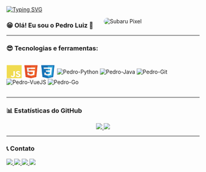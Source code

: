 [![Typing SVG](https://readme-typing-svg.demolab.com?font=Fira+Code&pause=1000&color=6793F7&width=435&lines=Olá%2C+eu+sou+Pedro+Luiz!;Seja+bem-vindo+ao+meu+GitHub!+)](https://git.io/typing-svg)

<!-- Imagem no canto superior direito -->
<img src="https://media1.tenor.com/m/KHpTWofLUaIAAAAd/re-zero-natsuki-subaru.gif" alt="Subaru Pixel" align="right" width="250" style="border-radius: 12px;" />

### 😁 Olá! Eu sou o Pedro Luiz 👋

---

### 😎 Tecnologias e ferramentas:

<div style="display: inline_block"><br> 
  <img align="center" alt="Pedro-Js" height="35" width="40" src="https://raw.githubusercontent.com/devicons/devicon/master/icons/javascript/javascript-plain.svg"> 
  <img align="center" alt="Pedro-HTML" height="35" width="40" src="https://raw.githubusercontent.com/devicons/devicon/master/icons/html5/html5-original.svg"> 
  <img align="center" alt="Pedro-CSS" height="35" width="40" src="https://raw.githubusercontent.com/devicons/devicon/master/icons/css3/css3-original.svg"> 
  <img align="center" alt="Pedro-Python" height="35" width="40" src="https://cdn.jsdelivr.net/gh/devicons/devicon/icons/python/python-original.svg"> 
  <img align="center" alt="Pedro-Java" height="35" width="40" src="https://cdn.jsdelivr.net/gh/devicons/devicon/icons/java/java-original.svg"> 
  <img align="center" alt="Pedro-Git" height="35" width="40" src="https://cdn.jsdelivr.net/gh/devicons/devicon/icons/git/git-original.svg"> 
  <img align="center" alt="Pedro-VueJS" height="35" width="40" src="https://cdn.jsdelivr.net/gh/devicons/devicon/icons/vuejs/vuejs-original.svg"> 
  <img align="center" alt="Pedro-Go" height="35" width="40" src="https://cdn.jsdelivr.net/gh/devicons/devicon/icons/go/go-original.svg"> 
</div><br/>

---

### 📊 Estatísticas do GitHub

<div align="center">
  <a href="https://github.com/Pedrolsza">
    <img height="195px" src="https://github-readme-stats.vercel.app/api?username=Pedrolsza&show_icons=true&theme=tokyonight&include_all_commits=true&count_private=true"/>
    <img height="195px" src="https://github-readme-stats.vercel.app/api/top-langs/?username=Pedrolsza&layout=compact&langs_count=7&theme=tokyonight"/>
  </a>
</div>

---

### 📞 Contato

<div>
  <a href="https://www.linkedin.com/in/pedroluiz" target="_blank">
    <img src="https://img.shields.io/badge/-LinkedIn-%230077B5?style=for-the-badge&logo=linkedin&logoColor=white">
  </a>
  <a href="mailto:pedroluiz5645@gmail.com">
    <img src="https://img.shields.io/badge/-Gmail-%23333?style=for-the-badge&logo=gmail&logoColor=white">
  </a>
  <a href="https://www.instagram.com/pedrolsz/" target="_blank">
    <img src="https://img.shields.io/badge/-Instagram-%23E4405F?style=for-the-badge&logo=instagram&logoColor=white">
  </a>
  <a href="https://api.whatsapp.com/send/?phone=5561999291416&text=Olá%2C+gostaria+de+saber+mais+sobre+os+seus+serviços.&type=phone_number&app_absent=0" target="_blank">
    <img src="https://img.shields.io/badge/-WhatsApp-%2325D366?style=for-the-badge&logo=whatsapp&logoColor=white">
  </a>
</div>
